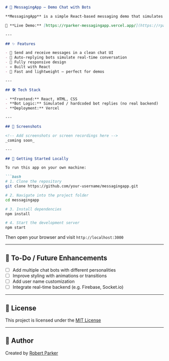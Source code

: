 



````markdown
# 💬 MessagingApp – Demo Chat with Bots

**MessagingApp** is a simple React-based messaging demo that simulates real-time chat. It includes interactive bot replies that respond automatically, making it feel like a live messaging experience — perfect for UI/UX prototyping or concept testing.

🔗 **Live Demo:** [https://rparker-messagingapp.vercel.app/](https://rparker-messagingapp.vercel.app/)

---

## ✨ Features

- 💬 Send and receive messages in a clean chat UI
- 🤖 Auto-replying bots simulate real-time conversation
- 📱 Fully responsive design
- ⚛️ Built with React
- 🚀 Fast and lightweight — perfect for demos

---

## 🛠️ Tech Stack

- **Frontend:** React, HTML, CSS
- **Bot Logic:** Simulated / hardcoded bot replies (no real backend)
- **Deployment:** Vercel

---

## 📸 Screenshots

<!-- Add screenshots or screen recordings here -->
_coming soon_

---

## 🚀 Getting Started Locally

To run this app on your own machine:

```bash
# 1. Clone the repository
git clone https://github.com/your-username/messagingapp.git

# 2. Navigate into the project folder
cd messagingapp

# 3. Install dependencies
npm install

# 4. Start the development server
npm start
````

Then open your browser and visit `http://localhost:3000`

---

## 📝 To-Do / Future Enhancements

* [ ] Add multiple chat bots with different personalities
* [ ] Improve styling with animations or transitions
* [ ] Add user name customization
* [ ] Integrate real-time backend (e.g. Firebase, Socket.io)

---

## 📄 License

This project is licensed under the [MIT License](LICENSE)

---

## 👤 Author

Created by [Robert Parker](https://github.com/rparker122)


